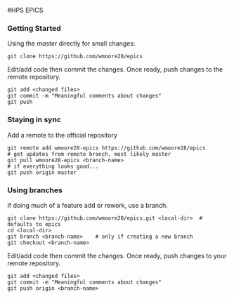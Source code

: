 #HPS EPICS

### Getting Started
Using the *master* directly for small changes:
```
git clone https://github.com/wmoore28/epics
```
Edit/add code then commit the changes.  Once ready, push changes to the remote repository.
```
git add <changed files>
git commit -m "Meaningful comments about changes"
git push
```
### Staying in sync
Add a remote to the official repository
```
git remote add wmoore28-epics https://github.com/wmoore28/epics
# get updates from remote branch, most likely master
git pull wmoore28-epics <branch-name>
# if everything looks good...
git push origin master
```
### Using branches
If doing much of a feature add or rework, use a branch.
```
git clone https://github.com/wmoore28/epics.git <local-dir>  # defaults to epics
cd <local-dir>
git branch <branch-name>    # only if creating a new branch
git checkout <branch-name>
```
Edit/add code then commit the changes.  Once ready, push changes to your remote repository.
```
git add <changed files>
git commit -m "Meaningful comments about changes"
git push origin <branch-name>
```
